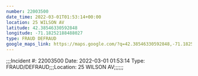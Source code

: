 ```yaml
---
number: 22003500
date_time: 2022-03-01T01:53:14+00:00
location: 25 WILSON AV
latitude: 42.38546330592848
longitude: -71.18252188488027
type: FRAUD DEFRAUD
google_maps_link: https://maps.google.com/?q=42.38546330592848,-71.18252188488027
---
```


;;;Incident #: 22003500  Date: 2022-03-01 01:53:14   Type: FRAUD/DEFRAUD;;;Location: 25 WILSON AV;;;;;;
